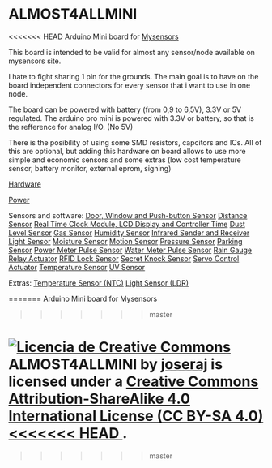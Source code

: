 # ALMOST4ALLMINI
<<<<<<< HEAD
Arduino Mini board for [Mysensors](http://www.mysensors.org/)

This board is intended to be valid for almost any sensor/node available on mysensors site.

I hate to fight sharing 1 pin for the grounds.
The main goal is to have on the board independent connectors for every sensor that i want to use in one node.

The board can be powered with battery (from 0,9 to 6,5V), 3.3V or 5V regulated.
The arduino pro mini is powered with 3.3V or battery, so that is the refference for analog I/O. (No 5V)

There is the posibility of using some SMD resistors, capcitors and ICs. All of this are optional, but adding this hardware on board allows to use more simple and economic sensors and some extras (low cost temperature sensor, battery monitor, external eprom, signing)

[Hardware](http://www.mysensors.org/)

[Power](http://www.mysensors.org/)

Sensors and software:
[Door, Window and Push-button Sensor](http://www.mysensors.org/)
[Distance Sensor](http://www.mysensors.org/)
[Real Time Clock Module, LCD Display and Controller Time](http://www.mysensors.org/)
[Dust Level Sensor](http://www.mysensors.org/)
[Gas Sensor](http://www.mysensors.org/)
[Humidity Sensor](http://www.mysensors.org/)
[Infrared Sender and Receiver](http://www.mysensors.org/)
[Light Sensor](http://www.mysensors.org/)
[Moisture Sensor](http://www.mysensors.org/)
[Motion Sensor](http://www.mysensors.org/)
[Pressure Sensor](http://www.mysensors.org/)
[Parking Sensor](http://www.mysensors.org/)
[Power Meter Pulse Sensor](http://www.mysensors.org/)
[Water Meter Pulse Sensor](http://www.mysensors.org/)
[Rain Gauge](http://www.mysensors.org/)
[Relay Actuator](http://www.mysensors.org/)
[RFID Lock Sensor](http://www.mysensors.org/)
[Secret Knock Sensor](http://www.mysensors.org/)
[Servo Control Actuator](http://www.mysensors.org/)
[Temperature Sensor](http://www.mysensors.org/)
[UV Sensor](http://www.mysensors.org/)

Extras:
[Temperature Sensor (NTC)](http://www.mysensors.org/)
[Light Sensor (LDR)](http://www.mysensors.org/)

=======
Arduino Mini board for Mysensors
>>>>>>> master


<a rel="license" href="http://creativecommons.org/licenses/by-sa/4.0/"><img alt="Licencia de Creative Commons" style="border-width:0" src="https://i.creativecommons.org/l/by-sa/4.0/88x31.png" /></a><br /><span xmlns:dct="http://purl.org/dc/terms/" property="dct:title">ALMOST4ALLMINI</span> by <a xmlns:cc="http://creativecommons.org/ns#" href="https://github.com/Joseraj/ALMOST4ALLMINI" property="cc:attributionName" rel="cc:attributionURL">joseraj</a> is licensed under a <a rel="license" href="http://creativecommons.org/licenses/by-sa/4.0/">Creative Commons 
Attribution-ShareAlike 4.0 International License (CC BY-SA 4.0)
<<<<<<< HEAD
</a>.
=======
>>>>>>> master

